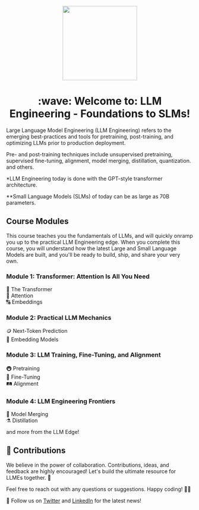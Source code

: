 <p align = "center" draggable=”false” ><img src="https://github.com/AI-Maker-Space/LLM-Dev-101/assets/37101144/d1343317-fa2f-41e1-8af1-1dbb18399719" 
     width="200px"
     height="auto"/>
</p>


<h1 align="center" id="heading">:wave: Welcome to: LLM Engineering - Foundations to SLMs!</h1>


Large Language Model Engineering (LLM Engineering) refers to the emerging best-practices and tools for pretraining, post-training, and optimizing LLMs prior to production deployment.

Pre- and post-training techniques include unsupervised pretraining, supervised fine-tuning, alignment, model merging, distillation, quantization. and others.

*LLM Engineering today is done with the GPT-style transformer architecture.

**Small Language Models (SLMs) of today can be as large as 70B parameters.

## Course Modules
This course teaches you the fundamentals of LLMs, and will quickly onramp you up to the practical LLM Engineering edge.  When you complete this course, you will understand how the latest Large and Small Language Models are built, and you'll be ready to build, ship, and share your very own.  <br/>
### Module 1: Transformer: Attention Is All You Need
🤖 The Transformer <br/>
🧐 Attention <br/>
🔠 Embeddings <br/>
### Module 2: Practical LLM Mechanics
🪙 Next-Token Prediction <br/>
🔡 Embedding Models <br/>
### Module 3: LLM Training, Fine-Tuning, and Alignment
🚇 Pretraining <br/>
🚉 Fine-Tuning <br/>
🛤️ Alignment <br/>
### Module 4: LLM Engineering Frontiers
🥪 Model Merging <br/>
⚗️ Distillation <br/>

and more from the LLM Edge! <br/>

## 🙏 Contributions

We believe in the power of collaboration. Contributions, ideas, and feedback are highly encouraged! Let's build the ultimate resource for LLMEs together. 🤝

Feel free to reach out with any questions or suggestions. Happy coding! 🚀🔮

👤 Follow us on [Twitter](https://twitter.com/AIMakerspace) and [LinkedIn](https://www.linkedin.com/company/ai-maker-space) for the latest news!
